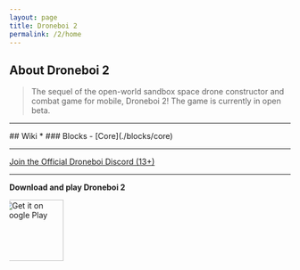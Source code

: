 ```yaml
---
layout: page
title: Droneboi 2
permalink: /2/home
---
```


## About Droneboi 2
>  The sequel of the open-world sandbox space drone constructor and combat game for mobile, Droneboi 2!
The game is currently in open beta.

---

<div id="toc" markdown="1">
## Wiki
* ### Blocks
    - [Core](./blocks/core)
</div>

---

[Join the Official Droneboi Discord (13+)](https://discord.gg/bmfH8xTRjk)  

---

**Download and play Droneboi 2**

<a style="display: block;overflow: hidden; width:auto; height:110px;" href='https://play.google.com/store/apps/details?id=com.RizenPlanetStudios.Droneboi2&utm_source=droneuni&pcampaignid=pcampaignidMKT-Other-global-all-co-prtnr-py-PartBadge-Mar2515-1'><img style="width:auto; height:110px; position: relative; left: -13px;" alt='Get it on Google Play' src='https://play.google.com/intl/en_us/badges/static/images/badges/en_badge_web_generic.png'/></a>
